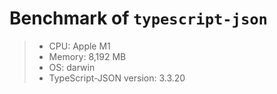 # Benchmark of `typescript-json`
> - CPU: Apple M1
> - Memory: 8,192 MB
> - OS: darwin
> - TypeScript-JSON version: 3.3.20


